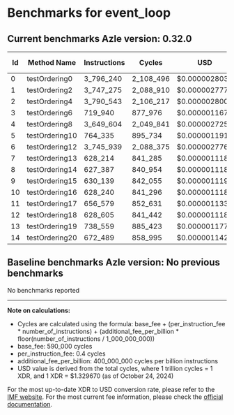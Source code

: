 # Benchmarks for event_loop

## Current benchmarks Azle version: 0.32.0

| Id  | Method Name    | Instructions | Cycles    | USD           | USD/Million Calls |
| --- | -------------- | ------------ | --------- | ------------- | ----------------- |
| 0   | testOrdering0  | 3_796_240    | 2_108_496 | $0.0000028036 | $2.80             |
| 1   | testOrdering2  | 3_747_275    | 2_088_910 | $0.0000027776 | $2.77             |
| 2   | testOrdering4  | 3_790_543    | 2_106_217 | $0.0000028006 | $2.80             |
| 3   | testOrdering6  | 719_940      | 877_976   | $0.0000011674 | $1.16             |
| 4   | testOrdering8  | 3_649_604    | 2_049_841 | $0.0000027256 | $2.72             |
| 5   | testOrdering10 | 764_335      | 895_734   | $0.0000011910 | $1.19             |
| 6   | testOrdering12 | 3_745_939    | 2_088_375 | $0.0000027768 | $2.77             |
| 7   | testOrdering13 | 628_214      | 841_285   | $0.0000011186 | $1.11             |
| 8   | testOrdering14 | 627_387      | 840_954   | $0.0000011182 | $1.11             |
| 9   | testOrdering15 | 630_139      | 842_055   | $0.0000011197 | $1.11             |
| 10  | testOrdering16 | 628_240      | 841_296   | $0.0000011186 | $1.11             |
| 11  | testOrdering17 | 656_579      | 852_631   | $0.0000011337 | $1.13             |
| 12  | testOrdering18 | 628_605      | 841_442   | $0.0000011188 | $1.11             |
| 13  | testOrdering19 | 738_559      | 885_423   | $0.0000011773 | $1.17             |
| 14  | testOrdering20 | 672_489      | 858_995   | $0.0000011422 | $1.14             |

## Baseline benchmarks Azle version: No previous benchmarks

No benchmarks reported

---

**Note on calculations:**

- Cycles are calculated using the formula: base_fee + (per_instruction_fee \* number_of_instructions) + (additional_fee_per_billion \* floor(number_of_instructions / 1_000_000_000))
- base_fee: 590_000 cycles
- per_instruction_fee: 0.4 cycles
- additional_fee_per_billion: 400_000_000 cycles per billion instructions
- USD value is derived from the total cycles, where 1 trillion cycles = 1 XDR, and 1 XDR = $1.329670 (as of October 24, 2024)

For the most up-to-date XDR to USD conversion rate, please refer to the [IMF website](https://www.imf.org/external/np/fin/data/rms_sdrv.aspx).
For the most current fee information, please check the [official documentation](https://internetcomputer.org/docs/current/developer-docs/gas-cost#execution).
